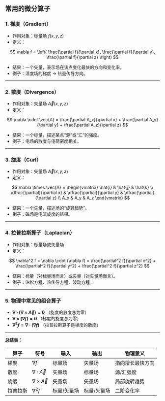 ## 常用的微分算子

### 1. **梯度（Gradient）**

* 作用对象：标量场 $f(x,y,z)$
* 定义：

$$
\nabla f = \left( \frac{\partial f}{\partial x}, \frac{\partial f}{\partial y}, \frac{\partial f}{\partial z} \right)
$$
* 结果：一个矢量，表示场在该点变化最快的方向和变化率。
* 例子：温度场的梯度 → 热量传导方向。

---

### 2. **散度（Divergence）**

* 作用对象：矢量场 $\vec{A}(x,y,z)$
* 定义：

$$
\nabla \cdot \vec{A} = \frac{\partial A_x}{\partial x} + \frac{\partial A_y}{\partial y} + \frac{\partial A_z}{\partial z}
$$
* 结果：一个标量，描述某点“源”或“汇”的强度。
* 例子：电场的散度与电荷密度相关。

---

### 3. **旋度（Curl）**

* 作用对象：矢量场 $\vec{A}(x,y,z)$
* 定义：

$$
\nabla \times \vec{A} =
\begin{vmatrix}
\hat{i} & \hat{j} & \hat{k} \\
\dfrac{\partial}{\partial x} & \dfrac{\partial}{\partial y} & \dfrac{\partial}{\partial z} \\
A_x & A_y & A_z
\end{vmatrix}
$$

* 结果：一个矢量，描述场的“旋转趋势”。
* 例子：磁场是电流旋度的结果。

---

### 4. **拉普拉斯算子（Laplacian）**

* 作用对象：标量场或矢量场
* 定义：

$$
\nabla^2 f = \nabla \cdot (\nabla f) = \frac{\partial^2 f}{\partial x^2} + \frac{\partial^2 f}{\partial y^2} + \frac{\partial^2 f}{\partial z^2}
$$
* 结果：标量（对标量场而言）或矢量（对矢量场而言）。
* 例子：泊松方程、热传导方程、波动方程。

---

### 5. **物理中常见的组合算子**

* **$\nabla \cdot (\nabla \times \vec{A}) = 0$**
  （旋度的散度总为零）
* **$\nabla \times (\nabla f) = 0$**
  （梯度的旋度总为零）
* **$\nabla^2 f = \nabla \cdot (\nabla f)$**
  （拉普拉斯算子是梯度的散度）

---

 **总结表：**

| 算子   | 符号                      | 输入     | 输出     | 物理意义     |
| ---- | ----------------------- | ------ | ------ | -------- |
| 梯度   | $\nabla f$              | 标量场    | 矢量场    | 指向增长最快方向 |
| 散度   | $\nabla \cdot \vec{A}$  | 矢量场    | 标量场    | 源/汇强度    |
| 旋度   | $\nabla \times \vec{A}$ | 矢量场    | 矢量场    | 局部旋转趋势   |
| 拉普拉斯 | $\nabla^2 f$            | 标量/矢量场 | 标量/矢量场 | 二阶变化率    |


